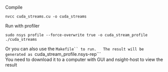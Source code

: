 Compile
```
nvcc cuda_streams.cu -o cuda_streams
```
Run with profiler
 ```
sudo nsys profile --force-overwrite true -o cuda_stream_profile ./cuda_streams
```
Or you can also use the ```Makefile`` to run.  
The result will be generated as ```cuda_stream_profile.nsys-rep```   
You need to download it to a computer with GUI and nsight-host to view the result
